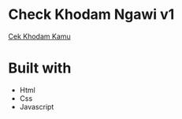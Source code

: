 # Check Khodam Ngawi v1
[Cek Khodam Kamu](https://check-khodam-ngawiversion-gs5i.vercel.app/)

# Built with
- Html
- Css
- Javascript
